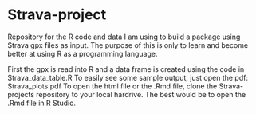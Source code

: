 # Strava-project
Repository for the R code and data I am using to build a package using Strava gpx files as input.
The purpose of this is only to learn and become better at using R as a programming language.

First the gpx is read into R and a data frame is created using the code in Strava_data_table.R
To easily see some sample output, just open the pdf: Strava_plots.pdf
To open the html file or the .Rmd file, clone the Strava-projects repository to your local hardrive.
The best would be to open the .Rmd file in R Studio. 

